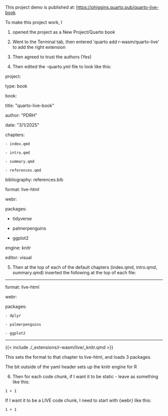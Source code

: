 This project demo is published at:
https://phiggins.quarto.pub/quarto-live-book

To make this project work, I 

1. opened the project as a
New Project/Quarto book

2. Went to the Terminal tab, then entered 'quarto add r-wasm/quarto-live'
to add the right extension

3. Then agreed to trust the authors (Yes)

4. Then edited the -quarto.yml file to look like this:

project:

  type: book

book:

  title: "quarto-live-book"
  
  author: "PDRH"
  
  date: "3/1/2025"
  
  chapters:
  
    - index.qmd
    
    - intro.qmd
    
    - summary.qmd
    
    - references.qmd

bibliography: references.bib

format: live-html

webr:

  packages:
  
  - tidyverse
    
  - palmerpenguins
    
  - ggplot2

engine: knitr

editor: visual

5. Then at the top of each of the default chapters
(index.qmd, intro.qmd, summary.qmd) inserted the following at the top of each file:

---

format: live-html

webr:

  packages:
  
    - dplyr
    
    - palmerpenguins
    
    - ggplot2
    
---

{{< include ./_extensions/r-wasm/live/_knitr.qmd >}}

This sets the format to that chapter to live-html, and loads 3 packages.

The bit outside of the yaml header sets up the knitr engine for R

6. Then for each code chunk,
if I want it to be static - leave as something like this:

```{r}
1 + 1
```

If I want it to be a LIVE code chunk, I need to start with {webr}
like this:

```{webr}
1 + 1
```
